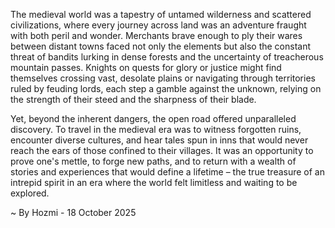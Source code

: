 
The medieval world was a tapestry of untamed wilderness and scattered civilizations, where every journey across land was an adventure fraught with both peril and wonder. Merchants brave enough to ply their wares between distant towns faced not only the elements but also the constant threat of bandits lurking in dense forests and the uncertainty of treacherous mountain passes. Knights on quests for glory or justice might find themselves crossing vast, desolate plains or navigating through territories ruled by feuding lords, each step a gamble against the unknown, relying on the strength of their steed and the sharpness of their blade.

Yet, beyond the inherent dangers, the open road offered unparalleled discovery. To travel in the medieval era was to witness forgotten ruins, encounter diverse cultures, and hear tales spun in inns that would never reach the ears of those confined to their villages. It was an opportunity to prove one's mettle, to forge new paths, and to return with a wealth of stories and experiences that would define a lifetime – the true treasure of an intrepid spirit in an era where the world felt limitless and waiting to be explored.

~ By Hozmi - 18 October 2025
